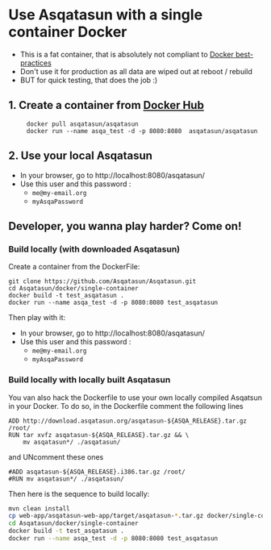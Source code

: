 
# Use Asqatasun with a single container Docker

- This is a fat container, that is absolutely not compliant to [Docker best-practices](https://docs.docker.com/articles/dockerfile_best-practices/)
- Don't use it for production as all data are wiped out at reboot / rebuild
- BUT for quick testing, that does the job :)

## 1. Create a container from [Docker Hub](https://hub.docker.com/r/asqatasun/asqatasun/)

```shell
     docker pull asqatasun/asqatasun  
     docker run --name asqa_test -d -p 8080:8080  asqatasun/asqatasun  
```

## 2. Use your local Asqatasun

- In your browser, go to http://localhost:8080/asqatasun/ 
- Use this user and this password :
  - `me@my-email.org`
  - `myAsqaPassword`

## Developer, you wanna play harder? Come on!

### Build locally (with downloaded Asqatasun)

Create a container from the DockerFile:

```shell
git clone https://github.com/Asqatasun/Asqatasun.git  
cd Asqatasun/docker/single-container 
docker build -t test_asqatasun . 
docker run --name asqa_test -d -p 8080:8080 test_asqatasun
```

Then play with it:

- In your browser, go to http://localhost:8080/asqatasun/ 
- Use this user and this password :
  - `me@my-email.org`
  - `myAsqaPassword`

### Build locally with locally built Asqatasun

You van also hack the Dockerfile to use your own locally compiled Asqatsun in your Docker.
To do so, in the Dockerfile comment the following lines

```
ADD http://download.asqatasun.org/asqatasun-${ASQA_RELEASE}.tar.gz /root/
RUN tar xvfz asqatasun-${ASQA_RELEASE}.tar.gz && \
    mv asqatasun*/ ./asqatasun/
```

and UNcomment these ones

```
#ADD asqatasun-${ASQA_RELEASE}.i386.tar.gz /root/
#RUN mv asqatasun*/ ./asqatasun/
```

Then here is the sequence to build locally:

```sh
mvn clean install
cp web-app/asqatasun-web-app/target/asqatasun-*.tar.gz docker/single-container
cd Asqatasun/docker/single-container 
docker build -t test_asqatasun . 
docker run --name asqa_test -d -p 8080:8080 test_asqatasun
```